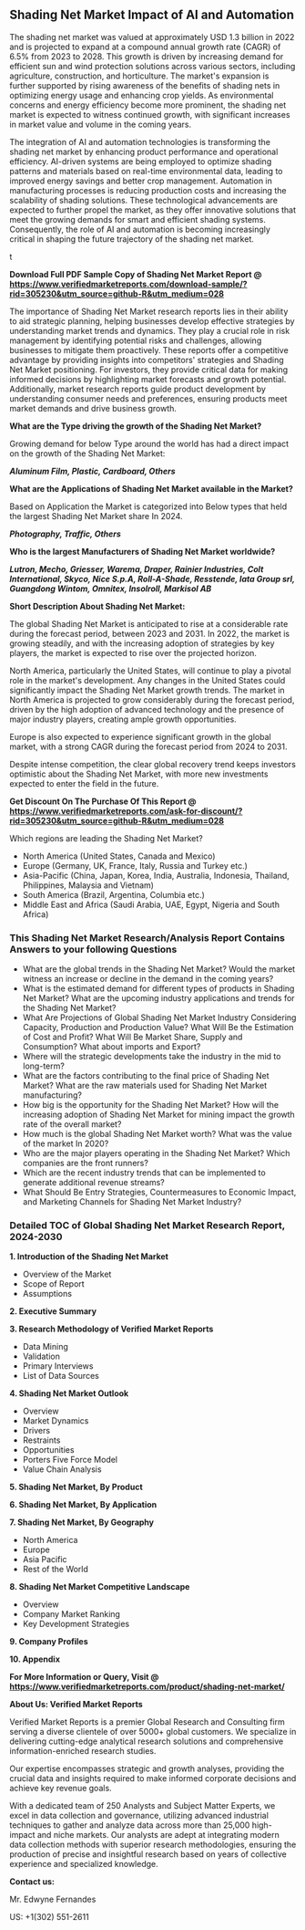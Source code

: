 <h2>Shading Net Market Impact of AI and Automation</h2><p>The shading net market was valued at approximately USD 1.3 billion in 2022 and is projected to expand at a compound annual growth rate (CAGR) of 6.5% from 2023 to 2028. This growth is driven by increasing demand for efficient sun and wind protection solutions across various sectors, including agriculture, construction, and horticulture. The market's expansion is further supported by rising awareness of the benefits of shading nets in optimizing energy usage and enhancing crop yields. As environmental concerns and energy efficiency become more prominent, the shading net market is expected to witness continued growth, with significant increases in market value and volume in the coming years.</p><p>The integration of AI and automation technologies is transforming the shading net market by enhancing product performance and operational efficiency. AI-driven systems are being employed to optimize shading patterns and materials based on real-time environmental data, leading to improved energy savings and better crop management. Automation in manufacturing processes is reducing production costs and increasing the scalability of shading solutions. These technological advancements are expected to further propel the market, as they offer innovative solutions that meet the growing demands for smart and efficient shading systems. Consequently, the role of AI and automation is becoming increasingly critical in shaping the future trajectory of the shading net market.</p>t</p><p id="" class=""><strong>Download Full PDF Sample Copy of Shading Net Market Report @ <a href="https://www.verifiedmarketreports.com/download-sample/?rid=305230&utm_source=github-R&utm_medium=028" target="_blank">https://www.verifiedmarketreports.com/download-sample/?rid=305230&utm_source=github-R&utm_medium=028</a></strong></p><p>The importance of&nbsp;Shading Net Market research reports lies in their ability to aid strategic planning, helping businesses develop effective strategies by understanding market trends and dynamics. They play a crucial role in risk management by identifying potential risks and challenges, allowing businesses to mitigate them proactively. These reports offer a competitive advantage by providing insights into competitors' strategies and Shading Net Market positioning. For investors, they provide critical data for making informed decisions by highlighting market forecasts and growth potential. Additionally, market research reports guide product development by understanding consumer needs and preferences, ensuring products meet market demands and drive business growth.</p><p><strong>What are the&nbsp;Type driving the growth of the Shading Net Market?</strong></p><p id="" class="">Growing demand for below Type around the world has had a direct impact on the growth of the Shading Net Market:</p><em><strong>Aluminum Film, Plastic, Cardboard, Others</strong></em></p><strong>What are the&nbsp;Applications&nbsp;of Shading Net Market available in the Market?</strong></p><p id="" class="">Based on Application the Market is categorized into Below types that held the largest Shading Net Market share In 2024.</p><em><strong>Photography, Traffic, Others</strong></em></p><strong>Who is the largest Manufacturers of Shading Net Market worldwide?</strong></p><p><em><strong>Lutron, Mecho, Griesser, Warema, Draper, Rainier Industries, Colt International, Skyco, Nice S.p.A, Roll-A-Shade, Resstende, Iata Group srl, Guangdong Wintom, Omnitex, Insolroll, Markisol AB</strong></em></p><p id="" class=""><strong>Short Description About Shading Net Market:</strong></p><p>The global Shading Net Market is anticipated to rise at a considerable rate during the forecast period, between 2023 and 2031. In 2022, the market is growing steadily, and with the increasing adoption of strategies by key players, the market is expected to rise over the projected horizon.</p><p>North America, particularly the United States, will continue to play a pivotal role in the market's development. Any changes in the United States could significantly impact the Shading Net Market growth trends. The market in North America is projected to grow considerably during the forecast period, driven by the high adoption of advanced technology and the presence of major industry players, creating ample growth opportunities.</p><p>Europe is also expected to experience significant growth in the global market, with a strong CAGR during the forecast period from 2024 to 2031.</p><p>Despite intense competition, the clear global recovery trend keeps investors optimistic about the Shading Net Market, with more new investments expected to enter the field in the future.</p><p id="" class=""><strong>Get Discount On The Purchase Of This Report @ <a href="https://www.verifiedmarketreports.com/ask-for-discount/?rid=305230&utm_source=github-R&utm_medium=028" target="_blank">https://www.verifiedmarketreports.com/ask-for-discount/?rid=305230&utm_source=github-R&utm_medium=028</a></strong></p>Which regions are leading the Shading Net Market?</p><ul><li>North America (United States, Canada and Mexico)</li><li>Europe (Germany, UK, France, Italy, Russia and Turkey etc.)</li><li>Asia-Pacific (China, Japan, Korea, India, Australia, Indonesia, Thailand, Philippines, Malaysia and Vietnam)</li><li>South America (Brazil, Argentina, Columbia etc.)</li><li>Middle East and Africa (Saudi Arabia, UAE, Egypt, Nigeria and South Africa)</li></ul><h3 id="" class="">This Shading Net Market Research/Analysis Report Contains Answers to your following Questions</h3><ul><li>What are the global trends in the Shading Net Market? Would the market witness an increase or decline in the demand in the coming years?</li><li>What is the estimated demand for different types of products in Shading Net Market? What are the upcoming industry applications and trends for the Shading Net Market?</li><li>What Are Projections of Global Shading Net Market Industry Considering Capacity, Production and Production Value? What Will Be the Estimation of Cost and Profit? What Will Be Market Share, Supply and Consumption? What about imports and Export?</li><li>Where will the strategic developments take the industry in the mid to long-term?</li><li>What are the factors contributing to the final price of Shading Net Market? What are the raw materials used for Shading Net Market manufacturing?</li><li>How big is the opportunity for the Shading Net Market? How will the increasing adoption of Shading Net Market for mining impact the growth rate of the overall market?</li><li>How much is the global Shading Net Market worth? What was the value of the market In 2020?</li><li>Who are the major players operating in the Shading Net Market? Which companies are the front runners?</li><li>Which are the recent industry trends that can be implemented to generate additional revenue streams?</li><li>What Should Be Entry Strategies, Countermeasures to Economic Impact, and Marketing Channels for Shading Net Market Industry?</li></ul><h3 id="" class="">Detailed TOC of Global Shading Net Market Research Report, 2024-2030</h3><p id="" class=""><strong>1. Introduction of the Shading Net Market</strong></p><ul><li>Overview of the Market</li><li>Scope of Report</li><li>Assumptions</li></ul><p id="" class=""><strong>2. Executive Summary</strong></p><p id="" class=""><strong>3. Research Methodology of Verified Market Reports</strong></p><ul><li>Data Mining</li><li>Validation</li><li>Primary Interviews</li><li>List of Data Sources</li></ul><p id="" class=""><strong>4. Shading Net Market Outlook</strong></p><ul><li>Overview</li><li>Market Dynamics</li><li>Drivers</li><li>Restraints</li><li>Opportunities</li><li>Porters Five Force Model</li><li>Value Chain Analysis</li></ul><p id="" class=""><strong>5. Shading Net Market, By Product</strong></p><p id="" class=""><strong>6. Shading Net Market, By Application</strong></p><p id="" class=""><strong>7. Shading Net Market, By Geography</strong></p><ul><li>North America</li><li>Europe</li><li>Asia Pacific</li><li>Rest of the World</li></ul><p id="" class=""><strong>8. Shading Net Market Competitive Landscape</strong></p><ul><li>Overview</li><li>Company Market Ranking</li><li>Key Development Strategies</li></ul><p id="" class=""><strong>9. Company Profiles</strong></p><p id="" class=""><strong>10. Appendix</strong></p><p id="" class=""><strong>For More Information or Query, Visit @ <a href="https://www.verifiedmarketreports.com/product/shading-net-market/" target="_blank">https://www.verifiedmarketreports.com/product/shading-net-market/</a></strong></p><p id="" class=""><strong>About Us: Verified Market Reports</strong></p><p id="" class="">Verified Market Reports is a premier Global Research and Consulting firm serving a diverse clientele of over 5000+ global customers. We specialize in delivering cutting-edge analytical research solutions and comprehensive information-enriched research studies.</p><p id="" class="">Our expertise encompasses strategic and growth analyses, providing the crucial data and insights required to make informed corporate decisions and achieve key revenue goals.</p><p id="" class="">With a dedicated team of 250 Analysts and Subject Matter Experts, we excel in data collection and governance, utilizing advanced industrial techniques to gather and analyze data across more than 25,000 high-impact and niche markets. Our analysts are adept at integrating modern data collection methods with superior research methodologies, ensuring the production of precise and insightful research based on years of collective experience and specialized knowledge.</p><p id="" class=""><strong>Contact us:</strong></p><p id="" class="">Mr. Edwyne Fernandes</p><p id="" class="">US: +1(302) 551-2611</p>